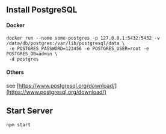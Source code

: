 ## Install PostgreSQL

#### Docker

```shell
docker run --name some-postgres -p 127.0.0.1:5432:5432 -v /data/db/postgres:/var/lib/postgresql/data \
 -e POSTGRES_PASSWORD=123456 -e POSTGRES_USER=root -e POSTGRES_DB=admin \
 -d postgres
```

#### Others

see [https://www.postgresql.org/download/](https://www.postgresql.org/download/)

## Start Server

```shell
npm start
```
